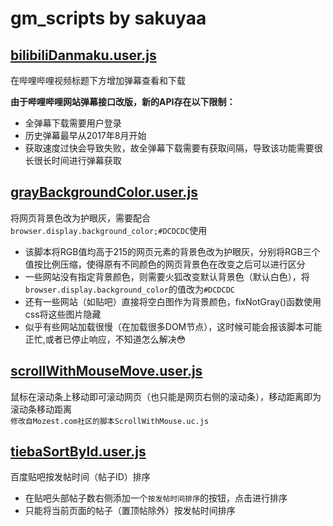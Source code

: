 # gm_scripts by sakuyaa

## [bilibiliDanmaku.user.js](https://github.com/sakuyaa/gm_scripts/raw/master/bilibiliDanmaku.user.js)
在哔哩哔哩视频标题下方增加弹幕查看和下载

**由于哔哩哔哩网站弹幕接口改版，新的API存在以下限制：**
* 全弹幕下载需要用户登录
* 历史弹幕最早从2017年8月开始
* 获取速度过快会导致失败，故全弹幕下载需要有获取间隔，导致该功能需要很长很长时间进行弹幕获取

## [grayBackgroundColor.user.js](https://github.com/sakuyaa/gm_scripts/raw/master/grayBackgroundColor.user.js)
将网页背景色改为护眼灰，需要配合`browser.display.background_color;#DCDCDC`使用

* 该脚本将RGB值均高于215的网页元素的背景色改为护眼灰，分别将RGB三个值按比例压缩，使得原有不同颜色的网页背景色在改变之后可以进行区分
* 一些网站没有指定背景颜色，则需要火狐改变默认背景色（默认白色），将`browser.display.background_color`的值改为`#DCDCDC`
* 还有一些网站（如贴吧）直接将空白图作为背景颜色，fixNotGray()函数使用css将这些图片隐藏
* 似乎有些网站加载很慢（在加载很多DOM节点），这时候可能会报该脚本可能正忙,或者已停止响应，不知道怎么解决:flushed:

## [scrollWithMouseMove.user.js](https://github.com/sakuyaa/gm_scripts/raw/master/scrollWithMouseMove.user.js)
鼠标在滚动条上移动即可滚动网页（也只能是网页右侧的滚动条），移动距离即为滚动条移动距离<br />
`修改自Mozest.com社区的脚本ScrollWithMouse.uc.js`

## [tiebaSortById.user.js](https://github.com/sakuyaa/gm_scripts/raw/master/tiebaSortById.user.js)
百度贴吧按发帖时间（帖子ID）排序

* 在贴吧头部帖子数右侧添加一个`按发帖时间排序`的按钮，点击进行排序
* 只能将当前页面的帖子（置顶帖除外）按发帖时间排序
